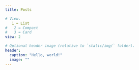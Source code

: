 ```yaml
---
title: Posts

# View.
   1 = List
#   2 = Compact
#   3 = Card
view: 2

# Optional header image (relative to `static/img/` folder).
header:
  caption: "Hello, world!"
  image: ""
---
```

